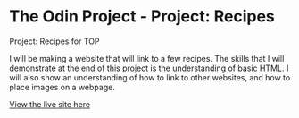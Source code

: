# The Odin Project - Project: Recipes
Project: Recipes for TOP

I will be making a website that will link to a few recipes. The skills that I will demonstrate at the end of this project is the understanding of basic HTML. I will also show an understanding of how to link to other websites, and how to place images on a webpage. 

[View the live site here](https://bizarf.github.io/odin-recipes/)
